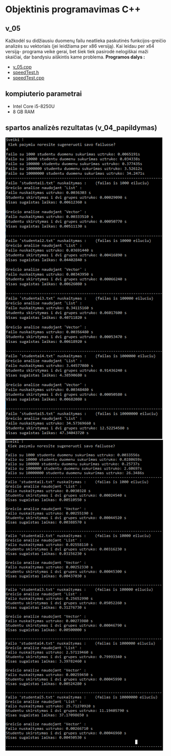 # Objektinis programavimas C++

## v_05
Kažkodėl su didžiausiu duomenų failu neatlieka paskutinės funkcijos-greičio analizės su vektoriais (jei leidžiama per x86 versiją). Kai leidau per x64 versiją- programa veikė gerai, bet šiek tiek pasirodė nelogiškai maži skaičiai, dar bandysiu aiškintis kame problema.
**Programos dalys :**
* [v_05.cpp](https://github.com/siveta/first_project/blob/v_05/v_05.cpp)
* [speedTest.h](https://github.com/siveta/first_project/blob/v_05/speedTest.h)
* [speedTest.cpp](https://github.com/siveta/first_project/blob/v_05/speedTest.cpp)

## kompiuterio parametrai
* Intel Core i5-8250U
* 8 GB RAM 

## spartos analizės rezultatas (v_04_papildymas)
![x86](https://github.com/siveta/first_project/blob/v_05/v_05.png)
![x64](https://github.com/siveta/first_project/blob/v_05/v__05.png)


